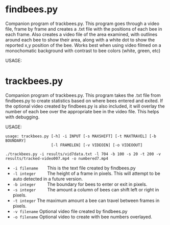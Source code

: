 # findbees.py
Companion program of trackbees.py.  This program goes through a video file, frame by frame and creates a .txt file with the positions of each bee in each frame.  Also creates a video file of the area examined, with outlines around each bee to show their area, along with a white dot to show the reported x,y position of the bee.  Works best when using video filmed on a monochomatic background with contrast to bee colors (white, green, etc)

USAGE:

# trackbees.py
Companion program of trackbees.py.  This program takes the .txt file from findbees.py to create statistics based on where bees entered and exited.  If the optional video created by findbees.py is also included, it will overlay the number of each bee over the appropriate bee in the video file.  This helps with debugging.

USAGE:
```
usage: trackbees.py [-h] -i INPUT [-s MAXSHIFT] [-t MAXTRAVEL] [-b BOUNDARY]
                    [-l FRAMELEN] [-v VIDEOIN] [-o VIDEOOUT]
```
`./trackbees.py -i results/vid7data.txt -l 704 -b 100 -s 20 -t 200 -v results/tracked-video007.mp4 -o numbered7.mp4`
- `-i filename    `This is the text file created by findbees.py
- `-l integer     `The height of a frame in pixels.  This will attempt to be auto detected in a future version.
- `-b integer     `The boundary for bees to enter or exit in pixels.
- `-s integer     `The amount a column of bees can shift left or right in pixels.
- `-t integer`    The maximum amount a bee can travel between frames in pixels.
- `-v filename`   Optional video file created by findbees.py
- `-o filename`   Optional video to create with bee numbers overlayed.
